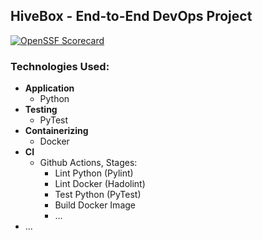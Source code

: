 ## HiveBox - End-to-End DevOps Project
[![OpenSSF Scorecard](https://api.scorecard.dev/projects/github.com/Asserzayed/hivebox/badge)](https://scorecard.dev/viewer/?uri=github.com/Asserzayed/hivebox)

### Technologies Used:
 - **Application**
   - Python
 - **Testing**
   - PyTest
 - **Containerizing**
   - Docker
 - **CI**
   - Github Actions, Stages:
     - Lint Python (Pylint)
     - Lint Docker (Hadolint)
     - Test Python (PyTest)
     - Build Docker Image
     - ...
 - ...
